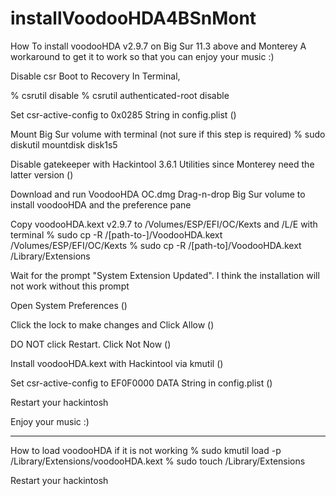 # installVoodooHDA4BSnMont
How To install voodooHDA v2.9.7 on Big Sur 11.3 above and Monterey
A workaround to get it to work so that you can enjoy your music :)

Disable csr
Boot to Recovery
In Terminal,

% csrutil disable
% csrutil authenticated-root disable

Set csr-active-config to 0x0285 String in config.plist
()

Mount Big Sur volume with terminal (not sure if this step is required)
% sudo diskutil mountdisk disk1s5

Disable gatekeeper with Hackintool 3.6.1 Utilities since Monterey need the latter version 
()

Download and run VoodooHDA OC.dmg
Drag-n-drop Big Sur volume to install voodooHDA and the preference pane

Copy voodooHDA.kext v2.9.7 to /Volumes/ESP/EFI/OC/Kexts and /L/E with terminal
% sudo cp -R /[path-to-]/VoodooHDA.kext /Volumes/ESP/EFI/OC/Kexts
% sudo cp -R /[path-to]/VoodooHDA.kext /Library/Extensions

Wait for the prompt "System Extension Updated". I think the installation will not work without this prompt

Open System Preferences
()

Click the lock to make changes and Click Allow
()

DO NOT click Restart. Click Not Now
()

Install voodooHDA.kext with Hackintool via kmutil
()

Set csr-active-config to EF0F0000 DATA String in config.plist
()

Restart your hackintosh

Enjoy your music :)

--------
How to load voodooHDA if it is not working
% sudo kmutil load -p /Library/Extensions/voodooHDA.kext
% sudo touch /Library/Extensions

Restart your hackintosh